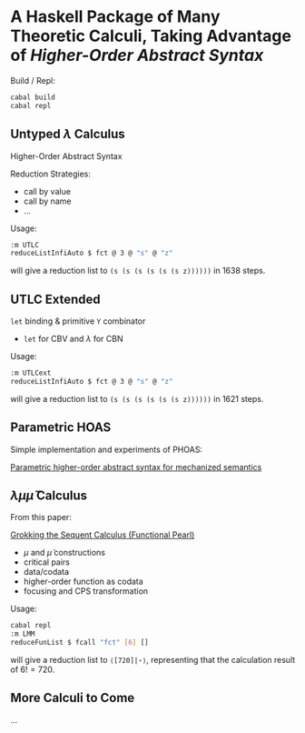 # A Haskell Package of Many Theoretic Calculi, Taking Advantage of *Higher-Order Abstract Syntax*

Build / Repl:

```sh
cabal build
cabal repl
```

## Untyped $\lambda$ Calculus

Higher-Order Abstract Syntax

Reduction Strategies:

- call by value
- call by name
- ...

Usage:

```sh
:m UTLC
reduceListInfiAuto $ fct @ 3 @ "s" @ "z"
```

will give a reduction list to `(s (s (s (s (s (s z))))))` in 1638 steps.



## UTLC Extended

`let` binding & primitive `Y` combinator

- `let` for CBV and $\lambda$ for CBN

Usage:

```sh
:m UTLCext
reduceListInfiAuto $ fct @ 3 @ "s" @ "z"
```

will give a reduction list to `(s (s (s (s (s (s z))))))` in 1621 steps.



## Parametric HOAS

Simple implementation and experiments of PHOAS:

[Parametric higher-order abstract syntax for mechanized semantics](https://dl.acm.org/doi/10.1145/1411204.1411226)



## $\lambda \mu \tilde{\mu}$ Calculus

From this paper:

[Grokking the Sequent Calculus (Functional Pearl)](https://dl.acm.org/doi/10.1145/3674639)

- $\mu$ and $\tilde{\mu}$ constructions
- critical pairs
- data/codata
- higher-order function as codata
- focusing and CPS transformation

Usage:

```sh
cabal repl
:m LMM
reduceFunList $ fcall "fct" [6] []
```

will give a reduction list to `⟨[720]|⋆⟩`, representing that the calculation result of $6!=720$.



## More Calculi to Come

...
